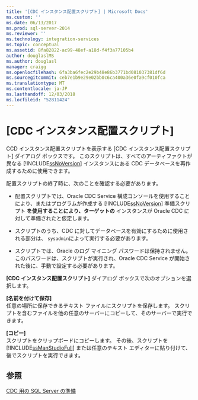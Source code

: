 ```yaml
---
title: '[CDC インスタンス配置スクリプト] | Microsoft Docs'
ms.custom: ''
ms.date: 06/13/2017
ms.prod: sql-server-2014
ms.reviewer: ''
ms.technology: integration-services
ms.topic: conceptual
ms.assetid: 8fa82822-ac99-48ef-a18d-f4f3a77105b4
author: douglaslMS
ms.author: douglasl
manager: craigg
ms.openlocfilehash: 6fa3ba6fec2e29b48e86b3771bd081037381df6d
ms.sourcegitcommit: ceb7e1b9e29e02bb0c6ca400a36e0fa9cf010fca
ms.translationtype: MT
ms.contentlocale: ja-JP
ms.lasthandoff: 12/03/2018
ms.locfileid: "52811424"
---
```

# <a name="cdc-instance-deployment-script"></a>[CDC インスタンス配置スクリプト]
  CCD インスタンス配置スクリプトを表示する [CDC インスタンス配置スクリプト] ダイアログ ボックスです。 このスクリプトは、すべてのアーティファクトが異なる [!INCLUDE[ssNoVersion](../../includes/ssnoversion-md.md)] インスタンスにある CDC データベースを再作成するために使用できます。  
  
 配置スクリプトの終了時に、次のことを確認する必要があります。  
  
-   配置スクリプトでは、Oracle CDC Service 構成コンソールを使用することにより、またはプログラムが作成する [!INCLUDE[ssNoVersion](../../includes/ssnoversion-md.md)] 準備スクリプト **を使用することにより、ターゲットの** インスタンスが Oracle CDC に対して準備されたと仮定します。  
  
-   スクリプトのうち、CDC に対してデータベースを有効にするために使用される部分は、 `sysadmin`によって実行する必要があります。  
  
-   スクリプトでは、Oracle のログ マイニング パスワードは保持されません。 このパスワードは、スクリプトが実行され、Oracle CDC Service が開始された後に、手動で設定する必要があります。  
  
 **[CDC インスタンス配置スクリプト]** ダイアログ ボックスで次のオプションを選択します。  
  
 **[名前を付けて保存]**  
 任意の場所に保存できるテキスト ファイルにスクリプトを保存します。 スクリプトを含むファイルを他の任意のサーバーにコピーして、そのサーバーで実行できます。  
  
 **[コピー]**  
 スクリプトをクリップボードにコピーします。 その後、スクリプトを [!INCLUDE[ssManStudioFull](../../includes/ssmanstudiofull-md.md)] または任意のテキスト エディターに貼り付けて、後でスクリプトを実行できます。  
  
## <a name="see-also"></a>参照  
 [CDC 用の SQL Server の準備](prepare-sql-server-for-cdc.md)  
  
  
